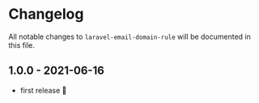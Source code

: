 # Changelog

All notable changes to `laravel-email-domain-rule` will be documented in this file.

## 1.0.0 - 2021-06-16

- first release 🚀

